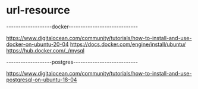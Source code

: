 # url-resource

-------------------docker-----------------------------

https://www.digitalocean.com/community/tutorials/how-to-install-and-use-docker-on-ubuntu-20-04
https://docs.docker.com/engine/install/ubuntu/
https://hub.docker.com/_/mysql

-------------------postgres---------------------------

https://www.digitalocean.com/community/tutorials/how-to-install-and-use-postgresql-on-ubuntu-18-04
